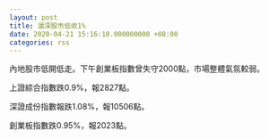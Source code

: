 ```yaml
---
layout: post
title: 滬深股市低收1%
date: 2020-04-21 15:16:10.000000000 +08:00
categories: rss
---
```


內地股市低開低走。下午創業板指數曾失守2000點，市場整體氣氛較弱。

上證綜合指數跌0.9%，報2827點。

深證成份指數報跌1.08%，報10506點。

創業板指數跌0.95%，報2023點。

